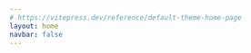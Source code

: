 ```yaml
---
# https://vitepress.dev/reference/default-theme-home-page
layout: home
navbar: false
---
```


<script setup>


import { useData } from 'vitepress'
const { theme, page, frontmatter } = useData()

import Portfolio from './portfolio/Portfolio.vue'

const imagePath = '/images/'
const iconPath = '/images/icon/'

const config = {
  active:"about",
  content: {
    about: `🧑🏻‍💻 白天社畜打工人 晚上独立开发者<br>
    📱 App Store搜索: 事线｜物品指南<br>
    📷 摄影小白 也想拍点有意思的照片<br>
    🚗 数字游民策划中1%`,
    doings: [
      {icon: imagePath + "icon-app.svg", title: "iOS Developer", description: "一个正在成长的iOS独立开发者。"},
      {icon: imagePath + "icon-photo.svg", title: "Photography", description: "正在尝试着拍摄一些有趣的东西。"},
    ],
    progress: [
      {
        title: "Skills",
        items: [
          {title:"编程", value:33.3},
          {title:"摄影", value:10},
          {title:"剪辑", value:10}
        ]
      },
      {
        title: "OKRs",
        items: [
          {title:"【Project】 事线App端基础体验优化", description:"2024-2025" , value:15},
          {title:"【Dev】 Full-Stack Developer", description:"2030年" , value:10},
          {title:"【Life】 数字游民", description:"2035年" , value:1.1}
        ]
      }
    ],
    projects: [
      {title: "事线 - 串事成线",description: "多项目时间线记录工具", icon:imagePath + "eventline.jpg", url: ""},
      {title: "物品指南 - 你的生活数据库",description: "打造你的生活数据库", icon:imagePath + "mythings.jpg", url: ""},
    ],
    apps:[
      {
        title: "Productivity",
        items: [
          {title: "notion", icon:iconPath + "notion.png", url: ""},
          {title: "linear", icon:iconPath + "linear.png", url: ""},
          {title: "Craft", icon:iconPath + "craft.png", url: ""},
          {title: "Vision", icon:iconPath + "vision.png", url: ""},
        ]
      },



    ]
  }

}

      // {
      //   title: "Others",
      //   items: [
      //     {title: "Percento", icon:iconPath + "percento.png", url: ""},
      //   ]
      // },

</script>

<Portfolio :info="theme.info" :config="config"/>
